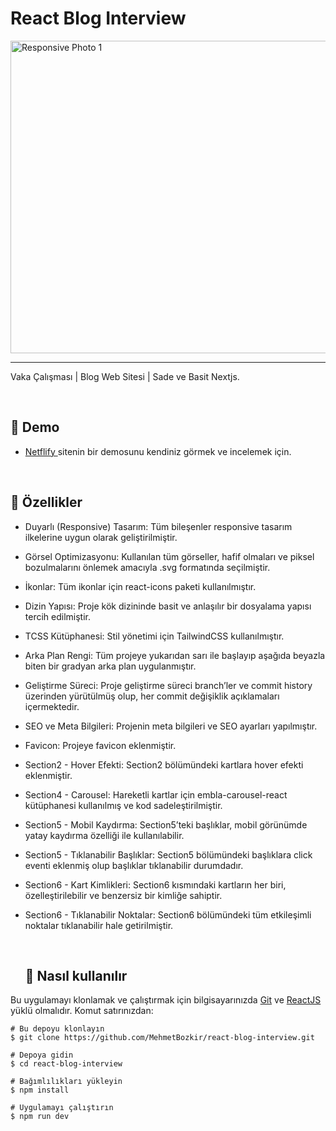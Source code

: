 # React Blog Interview

<img align="center" src="https://github.com/user-attachments/assets/7833835e-8fb3-4fb8-a61b-6aa62ca09ebb" height="500" width="1200" alt="Responsive Photo 1"/>

<hr> 

Vaka Çalışması | Blog Web Sitesi | Sade ve Basit Nextjs.

<p align="center"> 

<br> 

## :link: Demo
  - <a target="_blank" href="https://react-blog-interview-x.netlify.app//"> Netflify </a> sitenin bir demosunu kendiniz görmek ve incelemek için.

<br> 
  
:wrench: Özellikler
  ------------------------------

- Duyarlı (Responsive) Tasarım: Tüm bileşenler responsive tasarım ilkelerine uygun olarak geliştirilmiştir.
- Görsel Optimizasyonu: Kullanılan tüm görseller, hafif olmaları ve piksel bozulmalarını önlemek amacıyla .svg formatında seçilmiştir.
- İkonlar: Tüm ikonlar için react-icons paketi kullanılmıştır.
- Dizin Yapısı: Proje kök dizininde basit ve anlaşılır bir dosyalama yapısı tercih edilmiştir.
- TCSS Kütüphanesi: Stil yönetimi için TailwindCSS kullanılmıştır.
- Arka Plan Rengi: Tüm projeye yukarıdan sarı ile başlayıp aşağıda beyazla biten bir gradyan arka plan uygulanmıştır.
- Geliştirme Süreci: Proje geliştirme süreci branch’ler ve commit history üzerinden yürütülmüş olup, her commit değişiklik açıklamaları içermektedir.
- SEO ve Meta Bilgileri: Projenin meta bilgileri ve SEO ayarları yapılmıştır.
- Favicon: Projeye favicon eklenmiştir.
- Section2 - Hover Efekti: Section2 bölümündeki kartlara hover efekti eklenmiştir.
- Section4 - Carousel: Hareketli kartlar için embla-carousel-react kütüphanesi kullanılmış ve kod sadeleştirilmiştir.
- Section5 - Mobil Kaydırma: Section5’teki başlıklar, mobil görünümde yatay kaydırma özelliği ile kullanılabilir.
- Section5 - Tıklanabilir Başlıklar: Section5 bölümündeki başlıklara click eventi eklenmiş olup başlıklar tıklanabilir durumdadır.
- Section6 - Kart Kimlikleri: Section6 kısmındaki kartların her biri, özelleştirilebilir ve benzersiz bir kimliğe sahiptir.
- Section6 - Tıklanabilir Noktalar: Section6 bölümündeki tüm etkileşimli noktalar tıklanabilir hale getirilmiştir.


  <br> 

 
  ## :book: Nasıl kullanılır
Bu uygulamayı klonlamak ve çalıştırmak için bilgisayarınızda [Git](https://git-scm.com/downloads) ve [ReactJS](https://reactjs.org/docs/getting-started.html) yüklü olmalıdır. Komut satırınızdan:

```
# Bu depoyu klonlayın
$ git clone https://github.com/MehmetBozkir/react-blog-interview.git

# Depoya gidin
$ cd react-blog-interview

# Bağımlılıkları yükleyin
$ npm install

# Uygulamayı çalıştırın
$ npm run dev
```
